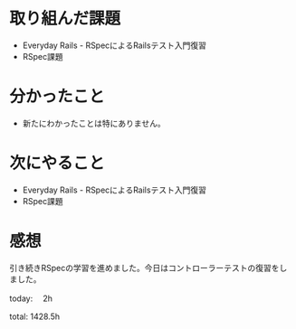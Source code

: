 #  取り組んだ課題
- Everyday Rails - RSpecによるRailsテスト入門復習
- RSpec課題

# 分かったこと
- 新たにわかったことは特にありません。
  
# 次にやること
- Everyday Rails - RSpecによるRailsテスト入門復習
- RSpec課題


# 感想
引き続きRSpecの学習を進めました。今日はコントローラーテストの復習をしました。

today: 　2h

total: 1428.5h
